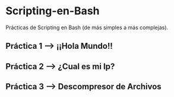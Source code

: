 # Scripting-en-Bash

Prácticas de Scripting en Bash (de más simples a más complejas).

## Práctica 1 --> ¡¡Hola Mundo!!
 
## Práctica 2 --> ¿Cual es mi Ip? 

## Práctica 3 --> Descompresor de Archivos
